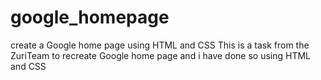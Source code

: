 # google_homepage
create a Google home page using HTML and CSS
This is a task from the ZuriTeam to recreate Google home page 
and i have done so using HTML and CSS
